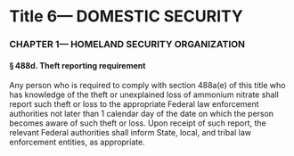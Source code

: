 
# Title 6— DOMESTIC SECURITY
### CHAPTER 1— HOMELAND SECURITY ORGANIZATION
#### § 488d. Theft reporting requirement

Any person who is required to comply with section 488a(e) of this title who has knowledge of the theft or unexplained loss of ammonium nitrate shall report such theft or loss to the appropriate Federal law enforcement authorities not later than 1 calendar day of the date on which the person becomes aware of such theft or loss. Upon receipt of such report, the relevant Federal authorities shall inform State, local, and tribal law enforcement entities, as appropriate.
